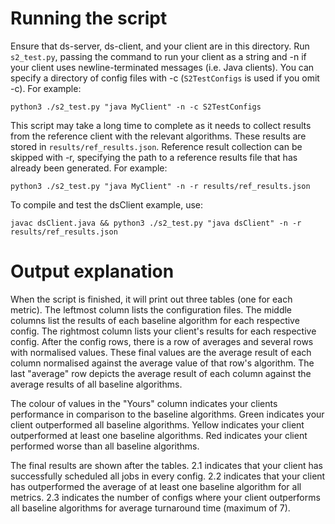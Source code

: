 

# Running the script
Ensure that ds-server, ds-client, and your client are in this directory.
Run `s2_test.py`, passing the command to run your client as a string and -n if your client uses newline-terminated messages (i.e. Java clients).
You can specify a directory of config files with -c (`S2TestConfigs` is used if you omit -c).
For example:
```
python3 ./s2_test.py "java MyClient" -n -c S2TestConfigs
```
This script may take a long time to complete as it needs to collect results from the reference client with the relevant algorithms.
These results are stored in `results/ref_results.json`.
Reference result collection can be skipped with -r, specifying the path to a reference results file that has already been generated.
For example:
```
python3 ./s2_test.py "java MyClient" -n -r results/ref_results.json
```
To compile and test the dsClient example, use:
```
javac dsClient.java && python3 ./s2_test.py "java dsClient" -n -r results/ref_results.json
```

# Output explanation
When the script is finished, it will print out three tables (one for each metric).
The leftmost column lists the configuration files.
The middle columns list the results of each baseline algorithm for each respective config.
The rightmost column lists your client's results for each respective config.
After the config rows, there is a row of averages and several rows with normalised values.
These final values are the average result of each column normalised against the average value of that row's algorithm.
The last "average" row depicts the average result of each column against the average results of all baseline algorithms.

The colour of values in the "Yours" column indicates your clients performance in comparison to the baseline algorithms.
Green indicates your client outperformed all baseline algorithms.
Yellow indicates your client outperformed at least one baseline algorithms.
Red indicates your client performed worse than all baseline algorithms.

The final results are shown after the tables.
2.1 indicates that your client has successfully scheduled all jobs in every config.
2.2 indicates that your client has outperformed the average of at least one baseline algorithm for all metrics.
2.3 indicates the number of configs where your client outperforms all baseline algorithms for average turnaround time (maximum of 7).